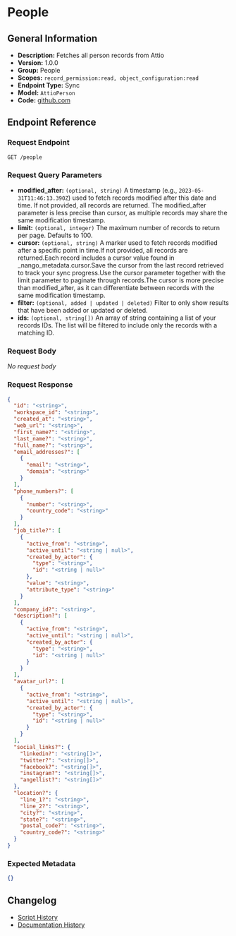 <!-- BEGIN GENERATED CONTENT -->
# People

## General Information

- **Description:** Fetches all person records from Attio
- **Version:** 1.0.0
- **Group:** People
- **Scopes:** `record_permission:read, object_configuration:read`
- **Endpoint Type:** Sync
- **Model:** `AttioPerson`
- **Code:** [github.com](https://github.com/NangoHQ/integration-templates/tree/main/integrations/attio/syncs/people.ts)


## Endpoint Reference

### Request Endpoint

`GET /people`

### Request Query Parameters

- **modified_after:** `(optional, string)` A timestamp (e.g., `2023-05-31T11:46:13.390Z`) used to fetch records modified after this date and time. If not provided, all records are returned. The modified_after parameter is less precise than cursor, as multiple records may share the same modification timestamp.
- **limit:** `(optional, integer)` The maximum number of records to return per page. Defaults to 100.
- **cursor:** `(optional, string)` A marker used to fetch records modified after a specific point in time.If not provided, all records are returned.Each record includes a cursor value found in _nango_metadata.cursor.Save the cursor from the last record retrieved to track your sync progress.Use the cursor parameter together with the limit parameter to paginate through records.The cursor is more precise than modified_after, as it can differentiate between records with the same modification timestamp.
- **filter:** `(optional, added | updated | deleted)` Filter to only show results that have been added or updated or deleted.
- **ids:** `(optional, string[])` An array of string containing a list of your records IDs. The list will be filtered to include only the records with a matching ID.

### Request Body

_No request body_

### Request Response

```json
{
  "id": "<string>",
  "workspace_id": "<string>",
  "created_at": "<string>",
  "web_url": "<string>",
  "first_name?": "<string>",
  "last_name?": "<string>",
  "full_name?": "<string>",
  "email_addresses?": [
    {
      "email": "<string>",
      "domain": "<string>"
    }
  ],
  "phone_numbers?": [
    {
      "number": "<string>",
      "country_code": "<string>"
    }
  ],
  "job_title?": [
    {
      "active_from": "<string>",
      "active_until": "<string | null>",
      "created_by_actor": {
        "type": "<string>",
        "id": "<string | null>"
      },
      "value": "<string>",
      "attribute_type": "<string>"
    }
  ],
  "company_id?": "<string>",
  "description?": [
    {
      "active_from": "<string>",
      "active_until": "<string | null>",
      "created_by_actor": {
        "type": "<string>",
        "id": "<string | null>"
      }
    }
  ],
  "avatar_url?": [
    {
      "active_from": "<string>",
      "active_until": "<string | null>",
      "created_by_actor": {
        "type": "<string>",
        "id": "<string | null>"
      }
    }
  ],
  "social_links?": {
    "linkedin?": "<string[]>",
    "twitter?": "<string[]>",
    "facebook?": "<string[]>",
    "instagram?": "<string[]>",
    "angellist?": "<string[]>"
  },
  "location?": {
    "line_1?": "<string>",
    "line_2?": "<string>",
    "city?": "<string>",
    "state?": "<string>",
    "postal_code?": "<string>",
    "country_code?": "<string>"
  }
}
```

### Expected Metadata

```json
{}
```

## Changelog

- [Script History](https://github.com/NangoHQ/integration-templates/commits/main/integrations/attio/syncs/people.ts)
- [Documentation History](https://github.com/NangoHQ/integration-templates/commits/main/integrations/attio/syncs/people.md)

<!-- END  GENERATED CONTENT -->

